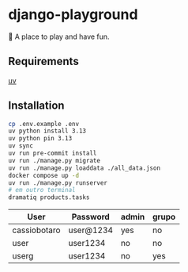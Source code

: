 # django-playground

🛝 A place to play and have fun.

## Requirements

[uv](https://docs.astral.sh/uv/)

## Installation

```bash
cp .env.example .env
uv python install 3.13
uv python pin 3.13
uv sync
uv run pre-commit install
uv run ./manage.py migrate
uv run ./manage.py loaddata ./all_data.json
docker compose up -d
uv run ./manage.py runserver
# em outro terminal
dramatiq products.tasks
```

| User         | Password  | admin | grupo |
| ------------ | --------- | ----- | ----- |
| cassiobotaro | user@1234 | yes   | no    |
| user         | user1234  | no    | no    |
| userg        | user1234  | no    | yes   |
